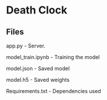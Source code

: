 # Death Clock

## Files

app.py - Server.

model_train.ipynb - Training the model

model.json - Saved model

model.h5 - Saved weights

Requirements.txt - Dependencies used
